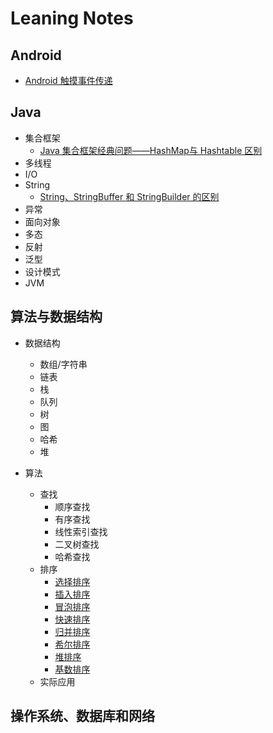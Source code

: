 # Leaning Notes

## Android
- [Android 触摸事件传递](/android/触摸事件传递.md)


## Java
- 集合框架
  - [Java 集合框架经典问题——HashMap与 Hashtable 区别](/java/集合/Java集合框架经典问题——HashMap与Hashtable区别.md)
- 多线程
- I/O
- String
  - [String、StringBuffer 和 StringBuilder 的区别](/java/String/、StringBuffer和StringBuilder的区别.md)
- 异常
- 面向对象
- 多态
- 反射
- 泛型
- 设计模式
- JVM


## 算法与数据结构
- 数据结构
  - 数组/字符串
  - 链表
  - 栈
  - 队列
  - 树
  - 图
  - 哈希
  - 堆

- 算法
  - 查找
    - 顺序查找
    - 有序查找
    - 线性索引查找
    - 二叉树查找
    - 哈希查找
  - 排序
    - [选择排序](/java/算法与数据结构/排序算法/选择排序.md)
    - [插入排序](/java/算法与数据结构/排序算法/插入排序.md)
    - [冒泡排序](/java/算法与数据结构/排序算法/冒泡排序.md)
    - [快速排序](/java/算法与数据结构/排序算法/快速排序.md)
    - [归并排序](/java/算法与数据结构/排序算法/归并排序.md)
    - [希尔排序](/java/算法与数据结构/排序算法/希尔排序.md)
    - [堆排序](/java/算法与数据结构/排序算法/堆排序.md)
    - [基数排序](/java/算法与数据结构/排序算法/基数排序.md)
  - 实际应用


## 操作系统、数据库和网络
